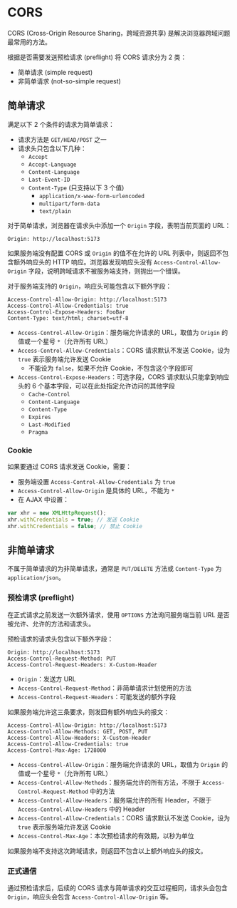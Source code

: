 # CORS

CORS (Cross-Origin Resource Sharing，跨域资源共享) 是解决浏览器跨域问题最常用的方法。

根据是否需要发送预检请求 (preflight) 将 CORS 请求分为 2 类：

- 简单请求 (simple request)
- 非简单请求 (not-so-simple request)

## 简单请求

满足以下 2 个条件的请求为简单请求：

- 请求方法是 `GET/HEAD/POST` 之一
- 请求头只包含以下几种：
  - `Accept`
  - `Accept-Language`
  - `Content-Language`
  - `Last-Event-ID`
  - `Content-Type` (只支持以下 3 个值)
    - `application/x-www-form-urlencoded`
    - `multipart/form-data`
    - `text/plain`

对于简单请求，浏览器在请求头中添加一个 `Origin` 字段，表明当前页面的 URL：

```
Origin: http://localhost:5173
```

如果服务端没有配置 CORS 或 `Origin` 的值不在允许的 URL 列表中，则返回不包含额外响应头的 HTTP 响应。浏览器发现响应头没有 `Access-Control-Allow-Origin` 字段，说明跨域请求不被服务端支持，则抛出一个错误。

对于服务端支持的 `Origin`，响应头可能包含以下额外字段：

```
Access-Control-Allow-Origin: http://localhost:5173
Access-Control-Allow-Credentials: true
Access-Control-Expose-Headers: FooBar
Content-Type: text/html; charset=utf-8
```

- `Access-Control-Allow-Origin`：服务端允许请求的 URL，取值为 `Origin` 的值或一个星号 `*`（允许所有 URL）
- `Access-Control-Allow-Credentials`：CORS 请求默认不发送 Cookie，设为 `true` 表示服务端允许发送 Cookie
  - 不能设为 `false`，如果不允许 Cookie，不包含这个字段即可
- `Access-Control-Expose-Headers`：可选字段，CORS 请求默认只能拿到响应头的 6 个基本字段，可以在此处指定允许访问的其他字段
  - `Cache-Control`
  - `Content-Language`
  - `Content-Type`
  - `Expires`
  - `Last-Modified`
  - `Pragma`

### Cookie

如果要通过 CORS 请求发送 Cookie，需要：

- 服务端设置 `Access-Control-Allow-Credentials` 为 `true`
- `Access-Control-Allow-Origin` 是具体的 URL，不能为 `*`
- 在 AJAX 中设置：

```js
var xhr = new XMLHttpRequest();
xhr.withCredentials = true; // 发送 Cookie
xhr.withCredentials = false; // 禁止 Cookie
```

## 非简单请求

不属于简单请求的为非简单请求，通常是 `PUT/DELETE` 方法或 `Content-Type` 为 `application/json`。

### 预检请求 (preflight)

在正式请求之前发送一次额外请求，使用 `OPTIONS` 方法询问服务端当前 URL 是否被允许、允许的方法和请求头。

预检请求的请求头包含以下额外字段：

```
Origin: http://localhost:5173
Access-Control-Request-Method: PUT
Access-Control-Request-Headers: X-Custom-Header
```

- `Origin`：发送方 URL
- `Access-Control-Request-Method`：非简单请求计划使用的方法
- `Access-Control-Request-Headers`：可能发送的额外字段

如果服务端允许这三条要求，则发回有额外响应头的报文：

```
Access-Control-Allow-Origin: http://localhost:5173
Access-Control-Allow-Methods: GET, POST, PUT
Access-Control-Allow-Headers: X-Custom-Header
Access-Control-Allow-Credentials: true
Access-Control-Max-Age: 1728000
```

- `Access-Control-Allow-Origin`：服务端允许请求的 URL，取值为 `Origin` 的值或一个星号 `*`（允许所有 URL）
- `Access-Control-Allow-Methods`：服务端允许的所有方法，不限于 `Access-Control-Request-Method` 中的方法
- `Access-Control-Allow-Headers`：服务端允许的所有 Header，不限于 `Access-Control-Allow-Headers` 中的 Header
- `Access-Control-Allow-Credentials`：CORS 请求默认不发送 Cookie，设为 `true` 表示服务端允许发送 Cookie
- `Access-Control-Max-Age`：本次预检请求的有效期，以秒为单位

如果服务端不支持这次跨域请求，则返回不包含以上额外响应头的报文。

### 正式通信

通过预检请求后，后续的 CORS 请求与简单请求的交互过程相同，请求头会包含 `Origin`，响应头会包含 `Access-Control-Allow-Origin` 等。
